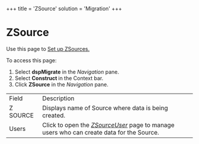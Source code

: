 +++
title = 'ZSource'
solution = 'Migration'
+++

# ZSource

<div class="use">

Use this page to [Set up ZSources.](../Config/Set_up_ZSources)

</div>

To access this page:

1.  Select **dspMigrate** in the *Navigation* pane.
2.  Select <span style="font-weight: bold;">Construct </span>in the
    Context bar.
3.  Click <span style="font-weight: bold;">ZSource</span> in the
    <span style="font-style: italic;">Navigation</span>
pane.

|          |                                                                                                                                                    |
| -------- | -------------------------------------------------------------------------------------------------------------------------------------------------- |
| Field    | Description                                                                                                                                        |
| Z SOURCE | Displays name of Source where data is being created.                                                                                               |
| Users    | Click to open the <span style="font-style: italic;">[ZSourceUser](ZSourceUser)</span> page to manage users who can create data for the Source. |
